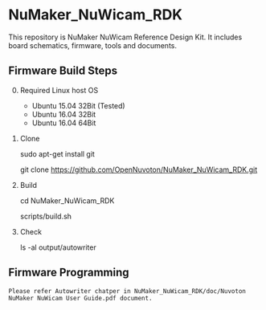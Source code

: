 # NuMaker_NuWicam_RDK

This repository is NuMaker NuWicam Reference Design Kit. It includes board schematics, firmware, tools and documents.

## Firmware Build Steps

0. Required Linux host OS

    - Ubuntu 15.04 32Bit (Tested)
    - Ubuntu 16.04 32Bit
    - Ubuntu 16.04 64Bit

1. Clone

    sudo apt-get install git

    git clone https://github.com/OpenNuvoton/NuMaker_NuWicam_RDK.git

2. Build

    cd NuMaker_NuWicam_RDK
    
    scripts/build.sh

3. Check
    
    ls -al output/autowriter

## Firmware Programming

    Please refer Autowriter chatper in NuMaker_NuWicam_RDK/doc/Nuvoton NuMaker NuWicam User Guide.pdf document.
